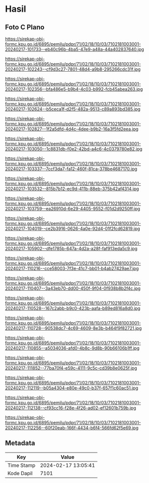 # Hasil

## Foto C Plano

https://sirekap-obj-formc.kpu.go.id/6895/pemilu/pdpr/71/02/18/10/03/7102181003001-20240217-101733--eb40c96b-4ba5-47e9-a48a-44a402837640.jpg

https://sirekap-obj-formc.kpu.go.id/6895/pemilu/pdpr/71/02/18/10/03/7102181003001-20240217-102243--cf9d3c27-7801-48d4-a9b8-295266cdc31f.jpg

https://sirekap-obj-formc.kpu.go.id/6895/pemilu/pdpr/71/02/18/10/03/7102181003001-20240217-102356--bfa486e5-b9b4-4c03-b992-fcb45abea263.jpg

https://sirekap-obj-formc.kpu.go.id/6895/pemilu/pdpr/71/02/18/10/03/7102181003001-20240217-102624--b5ceca1f-d2f5-482a-9513-c89a893bd385.jpg

https://sirekap-obj-formc.kpu.go.id/6895/pemilu/pdpr/71/02/18/10/03/7102181003001-20240217-102827--1f2a5dfd-4d4c-4dee-b9b2-16a3f5fd2eea.jpg

https://sirekap-obj-formc.kpu.go.id/6895/pemilu/pdpr/71/02/18/10/03/7102181003001-20240217-103050--1c8831db-f0e2-42bd-a4c6-4c0379780e82.jpg

https://sirekap-obj-formc.kpu.go.id/6895/pemilu/pdpr/71/02/18/10/03/7102181003001-20240217-103337--7ccf3da7-fa12-460f-81ca-378be4687170.jpg

https://sirekap-obj-formc.kpu.go.id/6895/pemilu/pdpr/71/02/18/10/03/7102181003001-20240217-103532--815b7b12-ec9d-411b-88eb-375b42af4314.jpg

https://sirekap-obj-formc.kpu.go.id/6895/pemilu/pdpr/71/02/18/10/03/7102181003001-20240217-103759--ea26910d-6e29-4405-9552-f01d2d9250ff.jpg

https://sirekap-obj-formc.kpu.go.id/6895/pemilu/pdpr/71/02/18/10/03/7102181003001-20240217-104019--ce2b3916-0626-4a0e-92d4-01f2fcd62819.jpg

https://sirekap-obj-formc.kpu.go.id/6895/pemilu/pdpr/71/02/18/10/03/7102181003001-20240217-105902--dfe1785b-647a-4d2a-a28f-faf913eda5c9.jpg

https://sirekap-obj-formc.kpu.go.id/6895/pemilu/pdpr/71/02/18/10/03/7102181003001-20240217-110216--cce58003-7f3e-41c7-bb01-b4ab27429ae7.jpg

https://sirekap-obj-formc.kpu.go.id/6895/pemilu/pdpr/71/02/18/10/03/7102181003001-20240217-110407--3a43eb70-dd00-450f-9f04-0f938b8b2f4c.jpg

https://sirekap-obj-formc.kpu.go.id/6895/pemilu/pdpr/71/02/18/10/03/7102181003001-20240217-110528--167c2abb-b9c0-423b-aafa-b89ed816a8d0.jpg

https://sirekap-obj-formc.kpu.go.id/6895/pemilu/pdpr/71/02/18/10/03/7102181003001-20240217-110728--90538dc7-4c69-4609-8e3b-b464f9f82721.jpg

https://sirekap-obj-formc.kpu.go.id/6895/pemilu/pdpr/71/02/18/10/03/7102181003001-20240217-110855--a5034036-afd0-4b8c-9d8b-90b66106b1ff.jpg

https://sirekap-obj-formc.kpu.go.id/6895/pemilu/pdpr/71/02/18/10/03/7102181003001-20240217-111852--77ba70f4-e59c-4111-9c5c-cd39b8e0625f.jpg

https://sirekap-obj-formc.kpu.go.id/6895/pemilu/pdpr/71/02/18/10/03/7102181003001-20240217-112119--b05a4304-e80e-49c0-b37f-657f1c60ac51.jpg

https://sirekap-obj-formc.kpu.go.id/6895/pemilu/pdpr/71/02/18/10/03/7102181003001-20240217-112138--cf93cc16-f28e-4f26-ad02-ef12601b759b.jpg

https://sirekap-obj-formc.kpu.go.id/6895/pemilu/pdpr/71/02/18/10/03/7102181003001-20240217-112256--60f20eab-166f-4434-b6f4-566fd62f5e69.jpg


## Metadata

| Key        | Value               |
| ---------- | ------------------- |
| Time Stamp | 2024-02-17 13:05:41 |
| Kode Dapil | 7101                |



